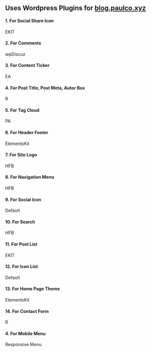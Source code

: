 ## Uses Wordpress Plugins for [blog.paulco.xyz](https://blog.paulco.xyz)
#### 1. For Social Share Icon

EKIT

#### 2. For Comments

wpDiscuz

#### 3. For Content Ticker

EA

#### 4. For Post Title, Post Meta, Autor Box

R

#### 5. For Tag Cloud

PA

#### 6. For Header Footer
ElementsKit

#### 7. For Site Logo
HFB

#### 8. For Navigation Menu
HFB

#### 9. For Social Icon
Default

#### 10. For Search
HFB

#### 11. For Post List
EKIT

#### 12. For Icon List
Default

#### 13. For Home Page Theme
ElementsKit

#### 14. For Contact Form

R

#### 4. For Mobile Menu

Responsive Menu
